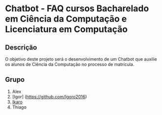 # Chatbot - FAQ cursos Bacharelado em Ciência da Computação e Licenciatura em Computação

## Descrição
O objetivo deste projeto será o desenvolvimento de um Chatbot que auxilie os alunos de Ciência da Computação no processo de matrícula.

## Grupo
1. Alex
2. [Igor] (https://github.com/Igoro2016)
3. [Ikaro](http://github.com/IkaroAlef)
4. Thiago
